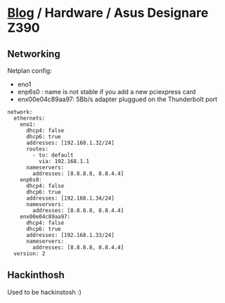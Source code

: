# [Blog](/) / Hardware / Asus Designare Z390

## Networking

Netplan config:
- eno1
- enp6s0 : name is not stable if you add a new pciexpress card
- enx00e04c89aa97: 5Bb/s adapter pluggued on the Thunderbolt port
```
network:
  ethernets:
    eno1:
      dhcp4: false
      dhcp6: true
      addresses: [192.168.1.32/24]
      routes:
        - to: default
          via: 192.168.1.1
      nameservers:
        addresses: [8.8.8.8, 8.8.4.4]
    enp6s0:
      dhcp4: false
      dhcp6: true
      addresses: [192.168.1.34/24]
      nameservers:
        addresses: [8.8.8.8, 8.8.4.4]
    enx00e04c89aa97:
      dhcp4: false
      dhcp6: true
      addresses: [192.168.1.33/24]
      nameservers:
        addresses: [8.8.8.8, 8.8.4.4]
  version: 2
```

## Hackinthosh

Used to be hackinstosh :)



